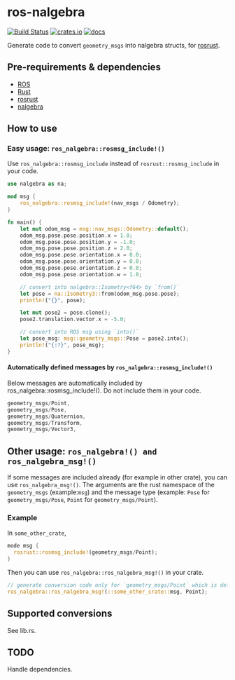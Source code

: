 # ros-nalgebra

[![Build Status](https://img.shields.io/github/workflow/status/openrr/ros-nalgebra/CI/main)](https://github.com/openrr/ros-nalgebra/actions) [![crates.io](https://img.shields.io/crates/v/ros-nalgebra.svg)](https://crates.io/crates/ros-nalgebra) [![docs](https://docs.rs/ros-nalgebra/badge.svg)](https://docs.rs/ros-nalgebra)

Generate code to convert `geometry_msgs` into nalgebra structs, for [rosrust](https://github.com/adnanademovic/rosrust).

## Pre-requirements & dependencies

* [ROS](https://ros.org)
* [Rust](https://rust-lang.org)
* [rosrust](https://github.com/adnanademovic/rosrust)
* [nalgebra](https://nalgebra.org/)

## How to use

### Easy usage: `ros_nalgebra::rosmsg_include!()`

Use `ros_nalgebra::rosmsg_include` instead of `rosrust::rosmsg_include` in your code.

```rust
use nalgebra as na;

mod msg {
    ros_nalgebra::rosmsg_include!(nav_msgs / Odometry);
}

fn main() {
    let mut odom_msg = msg::nav_msgs::Odometry::default();
    odom_msg.pose.pose.position.x = 1.0;
    odom_msg.pose.pose.position.y = -1.0;
    odom_msg.pose.pose.position.z = 2.0;
    odom_msg.pose.pose.orientation.x = 0.0;
    odom_msg.pose.pose.orientation.y = 0.0;
    odom_msg.pose.pose.orientation.z = 0.0;
    odom_msg.pose.pose.orientation.w = 1.0;

    // convert into nalgebra::Isometry<f64> by `from()`
    let pose = na::Isometry3::from(odom_msg.pose.pose);
    println!("{}", pose);

    let mut pose2 = pose.clone();
    pose2.translation.vector.x = -5.0;

    // convert into ROS msg using `into()`
    let pose_msg: msg::geometry_msgs::Pose = pose2.into();
    println!("{:?}", pose_msg);
}
```

#### Automatically defined messages by `ros_nalgebra::rosmsg_include!()`

Below messages are automatically included by ros_nalgebra::rosmsg_include!(). Do not include them in your code.

```rust
geometry_msgs/Point,
geometry_msgs/Pose,
geometry_msgs/Quaternion,
geometry_msgs/Transform,
geometry_msgs/Vector3,
```

## Other usage: `ros_nalgebra!() and ros_nalgebra_msg!()`

If some messages are included already (for example in other crate), you can use `ros_nalgebra_msg!()`. The arguments are the rust namespace of the `geometry_msgs` (example:`msg`) and the message type (example: `Pose` for `geometry_msgs/Pose`, `Point` for `geometry_msgs/Point`).

### Example

In `some_other_crate`,

```rust
mode msg {
  rosrust::rosmsg_include!(geometry_msgs/Point);
}
```

Then you can use `ros_nalgebra::ros_nalgebra_msg!()` in your crate.

```rust
// generate conversion code only for `geometry_msgs/Point` which is defined in `::some_other_crate::msg`.
ros_nalgebra::ros_nalgebra_msg!(::some_other_crate::msg, Point);
```

## Supported conversions

See lib.rs.

## TODO

Handle dependencies.
